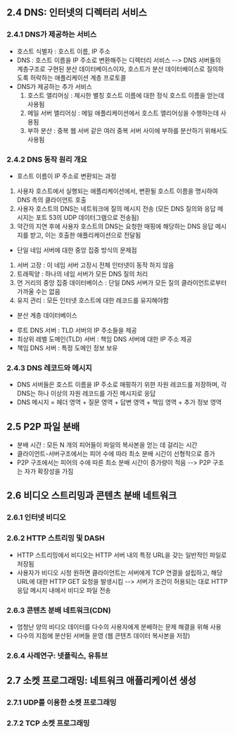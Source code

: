 ## 2.4 DNS: 인터넷의 디렉터리 서비스

### 2.4.1 DNS가 제공하는 서비스
- 호스트 식별자 : 호스트 이름, IP 주소
- DNS : 호스트 이름을 IP 주소로 변환해주는 디렉터리 서비스
	--> DNS 서버들의 계층구조로 구현된 분산 데이터베이스이자, 호스트가 분산 데이터베이스로 질의하도록 허락하는 애플리케이션 계층 프로토콜
- DNS가 제공하는 추가 서비스
	1) 호스트 앨리어싱 : 제시한 별칭 호스트 이름에 대한 정식 호스트 이름을 얻는데 사용됨
	2) 메일 서버 앨리어싱 : 메일 애플리케이션에서 호스트 앨리어싱을 수행하는데 사용됨
	3) 부하 분산 : 중복 웹 서버 같은 여러 중복 서버 사이에 부하를 분산하기 위해서도 사용됨

### 2.4.2 DNS 동작 원리 개요
* 호스트 이름이 IP 주소로 변환되는 과정
1) 사용자 호스트에서 실행되는 애플리케이션에서, 변환될 호스트 이름을 명시하여 DNS 측의 클라이언트 호출
2) 사용자 호스트의 DNS는 네트워크에 질의 메시지 전송 (모든 DNS 질의와 응답 메시지는 포트 53의 UDP 데이터그램으로 전송됨)
3) 약간의 지연 후에 사용자 호스트의 DNS는 요청한 매핑에 해당하는 DNS 응답 메시지를 받고, 이는 호출한 애플리케이션으로 전달됨

* 단일 네임 서버에 대한 중앙 집중 방식의 문제점
1) 서버 고장 : 이 네임 서버 고장시 전체 인터넷이 동작 하지 않음
2) 트래픽양 : 하나의 네임 서버가 모든 DNS 질의 처리
3) 먼 거리의 중앙 집중 데이터베이스 : 단일 DNS 서버가 모든 질의 클라이언트로부터 가까울 수는 없음
4) 유지 관리 : 모든 인터넷 호스트에 대한 레코드를 유지해야함

* 분산 계층 데이터베이스
- 루트 DNS 서버 : TLD 서버의 IP 주소들을 제공
- 최상위 레벨 도메인(TLD) 서버 : 책임 DNS 서버에 대한 IP 주소 제공
- 책임 DNS 서버 : 특정 도메인 정보 보유

### 2.4.3 DNS 레코드와 메시지
- DNS 서버들은 호스트 이름을 IP 주소로 매핑하기 위한 자원 레코드를 저장하며, 각 DNS는 하나 이상의 자원 레코드를 가진 메시지로 응답
- DNS 메시지 = 헤더 영역 + 질문 영역 + 답변 영역 + 책임 영역 + 추가 정보 영역

## 2.5 P2P 파일 분배
- 분배 시간 : 모든 N 개의 피어들이 파일의 복사본을 얻는 데 걸리는 시간
- 클라이언트-서버구조에서는 피어 수에 따라 최소 분배 시간이 선형적으로 증가
- P2P 구조에서는 피어의 수에 따른 최소 분배 시간이 증가량이 적음 --> P2P 구조는 자가 확장성을 가짐

## 2.6 비디오 스트리밍과 콘텐츠 분배 네트워크
### 2.6.1 인터넷 비디오
### 2.6.2 HTTP 스트리밍 및 DASH
- HTTP 스트리밍에서 비디오는 HTTP 서버 내의 특정 URL을 갖는 일반적인 파일로 저장됨
- 사용자가 비디오 시청 원하면 클라이언트는 서버에게 TCP 연결을 설립하고, 해당 URL에 대한 HTTP GET 요청을 발생시킴
	--> 서버가 조건이 허용되는 대로 HTTP 응답 메시지 내에서 비디오 파일 전송
### 2.6.3 콘텐츠 분배 네트워크(CDN)
- 엄청난 양의 비디오 데이터를 다수의 사용자에게 분배하는 문제 해결을 위해 사용
- 다수의 지점에 분산된 서버들 운영 (웹 콘텐츠 데이터 복사본을 저장)

### 2.6.4 사례연구: 넷플릭스, 유튜브

## 2.7 소켓 프로그래밍: 네트워크 애플리케이션 생성
### 2.7.1 UDP를 이용한 소켓 프로그래밍
### 2.7.2 TCP 소켓 프로그래밍
